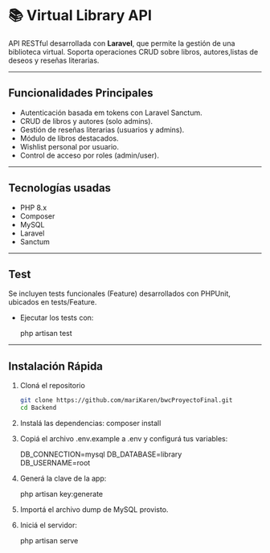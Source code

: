 # 📚 Virtual Library API

API RESTful desarrollada con **Laravel**, que permite la gestión de una biblioteca virtual. Soporta operaciones CRUD sobre libros, autores,listas de deseos y reseñas literarias.

---

## Funcionalidades Principales

- Autenticación basada em tokens con Laravel Sanctum.
- CRUD de libros y autores (solo admins).
- Gestión de reseñas literarias (usuarios y admins).
- Módulo de libros destacados.
- Wishlist personal por usuario.
- Control de acceso por roles (admin/user).

---

## Tecnologías usadas

- PHP 8.x  
- Composer  
- MySQL   
- Laravel 
- Sanctum 

---

## Test

Se incluyen tests funcionales (Feature) desarrollados con PHPUnit, ubicados en tests/Feature.
- Ejecutar los tests con:

    php artisan test

---

##  Instalación Rápida

1. Cloná el repositorio 

   ```bash
   git clone https://github.com/mariKaren/bwcProyectoFinal.git
   cd Backend
   
2. Instalá las dependencias:
    composer install

3. Copiá el archivo .env.example a .env y configurá tus variables:
    
    DB_CONNECTION=mysql
    DB_DATABASE=library  
    DB_USERNAME=root

4. Generá la clave de la app:

    php artisan key:generate

5. Importá el archivo dump de MySQL provisto.

6. Iniciá el servidor:

    php artisan serve


